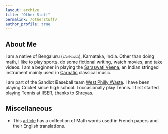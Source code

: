 ```yaml
---
layout: archive
title: "Other Stuff"
permalink: /otherstuff/
author_profile: true
---
```

About Me
---------

I am a native of Bengaluru (ಬೆಂಗಳೂರು), Karnataka, India. Other than doing math, I like to play sports, do some fictional writing, watch movies, and take videos. I am a beginner in playing the [Saraswati Veena](https://en.wikipedia.org/wiki/Saraswati_veena), an Indian stringed instrument mainly used in [Carnatic](https://en.wikipedia.org/wiki/Carnatic_music#:~:text=Carnatic%20music%2C%20known%20as%20Karn%C4%81%E1%B9%ADaka,Kerala%2C%20Tamil%20Nadu%20and%20Telangana.) classical music.

I am part of the Sandlot Baseball team [West Philly Waste](https://www.facebook.com/westphillywaste/). I have been playing Cricket since high school.
I occasionally play Tennis. I first started playing Tennis at IISER, thanks to [Shreyas](https://samagashreyas.github.io/).   

Miscellaneous
------

* This [article](https://www-users.cse.umn.edu/~kwlan/documents/french-glossary.pdf) has a collection of Math words used in French papers and their English translations. 


